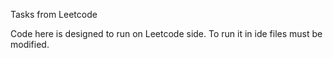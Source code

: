 Tasks from Leetcode

Code here is designed to run on Leetcode side. To run it in ide files must be modified.
